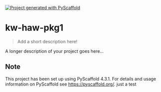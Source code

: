 <!-- These are examples of badges you might want to add to your README:
     please update the URLs accordingly

[![Built Status](https://api.cirrus-ci.com/github/<USER>/kw-haw-pkg1.svg?branch=main)](https://cirrus-ci.com/github/<USER>/kw-haw-pkg1)
[![ReadTheDocs](https://readthedocs.org/projects/kw-haw-pkg1/badge/?version=latest)](https://kw-haw-pkg1.readthedocs.io/en/stable/)
[![Coveralls](https://img.shields.io/coveralls/github/<USER>/kw-haw-pkg1/main.svg)](https://coveralls.io/r/<USER>/kw-haw-pkg1)
[![PyPI-Server](https://img.shields.io/pypi/v/kw-haw-pkg1.svg)](https://pypi.org/project/kw-haw-pkg1/)
[![Conda-Forge](https://img.shields.io/conda/vn/conda-forge/kw-haw-pkg1.svg)](https://anaconda.org/conda-forge/kw-haw-pkg1)
[![Monthly Downloads](https://pepy.tech/badge/kw-haw-pkg1/month)](https://pepy.tech/project/kw-haw-pkg1)
[![Twitter](https://img.shields.io/twitter/url/http/shields.io.svg?style=social&label=Twitter)](https://twitter.com/kw-haw-pkg1)
-->

[![Project generated with PyScaffold](https://img.shields.io/badge/-PyScaffold-005CA0?logo=pyscaffold)](https://pyscaffold.org/)

# kw-haw-pkg1

> Add a short description here!

A longer description of your project goes here...


<!-- pyscaffold-notes -->

## Note

This project has been set up using PyScaffold 4.3.1. For details and usage
information on PyScaffold see https://pyscaffold.org/.
just a test
